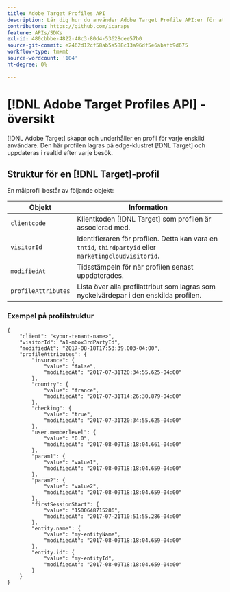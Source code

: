 ```yaml
---
title: Adobe Target Profiles API
description: Lär dig hur du använder Adobe Target Profile API:er för att skicka besöksdata till  [!DNL Target].
contributors: https://github.com/icaraps
feature: APIs/SDKs
exl-id: 480cbbbe-4822-48c3-80d4-53628dee57b0
source-git-commit: e2462d12cf58ab5a588c13a96df5e6abafb9d675
workflow-type: tm+mt
source-wordcount: '104'
ht-degree: 0%

---
```


# [!DNL Adobe Target Profiles API] - översikt

[!DNL Adobe Target] skapar och underhåller en profil för varje enskild användare. Den här profilen lagras på edge-klustret [!DNL Target] och uppdateras i realtid efter varje besök.

## Struktur för en [!DNL Target]-profil

En målprofil består av följande objekt:

| Objekt | Information |
| --- | --- |
| `clientcode` | Klientkoden [!DNL Target] som profilen är associerad med. |
| `visitorId` | Identifieraren för profilen. Detta kan vara en `tntid`, `thirdpartyid` eller `marketingcloudvisitorid`. |
| `modifiedAt` | Tidsstämpeln för när profilen senast uppdaterades. |
| `profileAttributes` | Lista över alla profilattribut som lagras som nyckelvärdepar i den enskilda profilen. |

### Exempel på profilstruktur

```
{
    "client": "<your-tenant-name>",
    "visitorId": "a1-mbox3rdPartyId",
    "modifiedAt": "2017-08-18T17:53:39.003-04:00",
    "profileAttributes": {
        "insurance": {
            "value": "false",
            "modifiedAt": "2017-07-31T20:34:55.625-04:00"
        },
        "country": {
            "value": "france",
            "modifiedAt": "2017-07-31T14:26:30.879-04:00"
        },
        "checking": {
            "value": "true",
            "modifiedAt": "2017-07-31T20:34:55.625-04:00"
        },
        "user.memberlevel": {
            "value": "0.0",
            "modifiedAt": "2017-08-09T18:18:04.661-04:00"
        },
        "param1": {
            "value": "value1",
            "modifiedAt": "2017-08-09T18:18:04.659-04:00"
        },
        "param2": {
            "value": "value2",
            "modifiedAt": "2017-08-09T18:18:04.659-04:00"
        },
        "firstSessionStart": {
            "value": "1500648715286",
            "modifiedAt": "2017-07-21T10:51:55.286-04:00"
        },
        "entity.name": {
            "value": "my-entityName",
            "modifiedAt": "2017-08-09T18:18:04.659-04:00"
        },
        "entity.id": {
            "value": "my-entityId",
            "modifiedAt": "2017-08-09T18:18:04.659-04:00"
        }
    }
}
```
